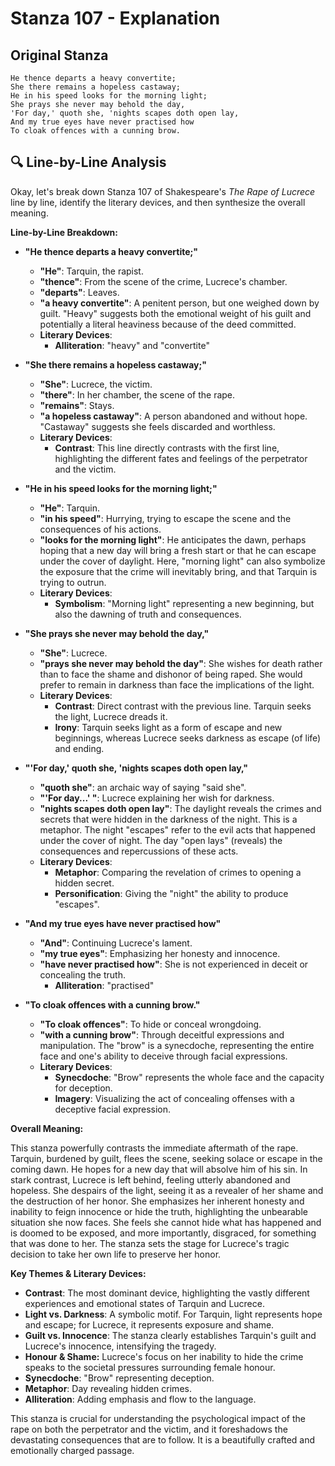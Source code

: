 # Stanza 107 - Explanation

## Original Stanza
```
He thence departs a heavy convertite;
She there remains a hopeless castaway;
He in his speed looks for the morning light;
She prays she never may behold the day,
'For day,' quoth she, 'nights scapes doth open lay,
And my true eyes have never practised how
To cloak offences with a cunning brow.
```

## 🔍 Line-by-Line Analysis
Okay, let's break down Stanza 107 of Shakespeare's *The Rape of Lucrece* line by line, identify the literary devices, and then synthesize the overall meaning.

**Line-by-Line Breakdown:**

*   **"He thence departs a heavy convertite;"**
    *   **"He"**: Tarquin, the rapist.
    *   **"thence"**: From the scene of the crime, Lucrece's chamber.
    *   **"departs"**: Leaves.
    *   **"a heavy convertite"**: A penitent person, but one weighed down by guilt. "Heavy" suggests both the emotional weight of his guilt and potentially a literal heaviness because of the deed committed.
    *   **Literary Devices**:
        *   **Alliteration**: "heavy" and "convertite"

*   **"She there remains a hopeless castaway;"**
    *   **"She"**: Lucrece, the victim.
    *   **"there"**: In her chamber, the scene of the rape.
    *   **"remains"**: Stays.
    *   **"a hopeless castaway"**: A person abandoned and without hope. "Castaway" suggests she feels discarded and worthless.
    *   **Literary Devices**:
        *   **Contrast**: This line directly contrasts with the first line, highlighting the different fates and feelings of the perpetrator and the victim.

*   **"He in his speed looks for the morning light;"**
    *   **"He"**: Tarquin.
    *   **"in his speed"**: Hurrying, trying to escape the scene and the consequences of his actions.
    *   **"looks for the morning light"**: He anticipates the dawn, perhaps hoping that a new day will bring a fresh start or that he can escape under the cover of daylight. Here, "morning light" can also symbolize the exposure that the crime will inevitably bring, and that Tarquin is trying to outrun.
    *   **Literary Devices**:
        *   **Symbolism**: "Morning light" representing a new beginning, but also the dawning of truth and consequences.

*   **"She prays she never may behold the day,"**
    *   **"She"**: Lucrece.
    *   **"prays she never may behold the day"**: She wishes for death rather than to face the shame and dishonor of being raped. She would prefer to remain in darkness than face the implications of the light.
    *   **Literary Devices**:
        *   **Contrast**: Direct contrast with the previous line. Tarquin seeks the light, Lucrece dreads it.
        *   **Irony**: Tarquin seeks light as a form of escape and new beginnings, whereas Lucrece seeks darkness as escape (of life) and ending.

*   **"'For day,' quoth she, 'nights scapes doth open lay,"**
    *   **"quoth she"**: an archaic way of saying "said she".
    *   **"'For day...' "**: Lucrece explaining her wish for darkness.
    *   **"nights scapes doth open lay"**: The daylight reveals the crimes and secrets that were hidden in the darkness of the night. This is a metaphor. The night "escapes" refer to the evil acts that happened under the cover of night. The day "open lays" (reveals) the consequences and repercussions of these acts.
    *   **Literary Devices**:
        *   **Metaphor**: Comparing the revelation of crimes to opening a hidden secret.
        *   **Personification**: Giving the "night" the ability to produce "escapes".

*   **"And my true eyes have never practised how"**
    *   **"And"**: Continuing Lucrece's lament.
    *   **"my true eyes"**: Emphasizing her honesty and innocence.
    *   **"have never practised how"**: She is not experienced in deceit or concealing the truth.
        *   **Alliteration**: "practised"

*   **"To cloak offences with a cunning brow."**
    *   **"To cloak offences"**: To hide or conceal wrongdoing.
    *   **"with a cunning brow"**: Through deceitful expressions and manipulation. The "brow" is a synecdoche, representing the entire face and one's ability to deceive through facial expressions.
    *   **Literary Devices**:
        *   **Synecdoche**: "Brow" represents the whole face and the capacity for deception.
        *   **Imagery**: Visualizing the act of concealing offenses with a deceptive facial expression.

**Overall Meaning:**

This stanza powerfully contrasts the immediate aftermath of the rape. Tarquin, burdened by guilt, flees the scene, seeking solace or escape in the coming dawn. He hopes for a new day that will absolve him of his sin. In stark contrast, Lucrece is left behind, feeling utterly abandoned and hopeless. She despairs of the light, seeing it as a revealer of her shame and the destruction of her honor.  She emphasizes her inherent honesty and inability to feign innocence or hide the truth, highlighting the unbearable situation she now faces. She feels she cannot hide what has happened and is doomed to be exposed, and more importantly, disgraced, for something that was done to her. The stanza sets the stage for Lucrece's tragic decision to take her own life to preserve her honor.

**Key Themes & Literary Devices:**

*   **Contrast**: The most dominant device, highlighting the vastly different experiences and emotional states of Tarquin and Lucrece.
*   **Light vs. Darkness**:  A symbolic motif. For Tarquin, light represents hope and escape; for Lucrece, it represents exposure and shame.
*   **Guilt vs. Innocence**:  The stanza clearly establishes Tarquin's guilt and Lucrece's innocence, intensifying the tragedy.
*   **Honour & Shame:** Lucrece's focus on her inability to hide the crime speaks to the societal pressures surrounding female honour.
*   **Synecdoche**: "Brow" representing deception.
*   **Metaphor**: Day revealing hidden crimes.
*   **Alliteration**: Adding emphasis and flow to the language.

This stanza is crucial for understanding the psychological impact of the rape on both the perpetrator and the victim, and it foreshadows the devastating consequences that are to follow. It is a beautifully crafted and emotionally charged passage.
